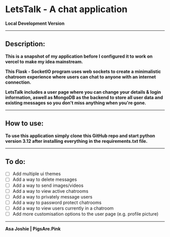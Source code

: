 # LetsTalk - A chat application
**Local Development Version**
***

## Description:
**This is a snapshot of my application before I configured it to work on vercel to make my idea mainstream.**

**This Flask - SocketIO program uses web sockets to create a minimalistic chatroom experience where users can chat to anyone with an internet connection.**

**LetsTalk includes a user page where you can change your details & login information, aswell as MongoDB as the backend to store all user data and existing messages so you don't miss anything when you're gone.**
***

## How to use:
**To use this application simply clone this GitHub repo and start python version 3.12 after installing everything in the requirements.txt file.**
***

## To do:
- [ ] Add multiple ui themes
- [ ] Add a way to delete messages
- [ ] Add a way to send images/videos
- [ ] Add a way to view active chatrooms
- [ ] Add a way to privately message users
- [ ] Add a way to password protect chatrooms
- [ ] Add a way to view users currently in a chatroom
- [ ] Add more customisation options to the user page (e.g. profile picture)
***

**Asa Joshie | PigsAre.Pink**
